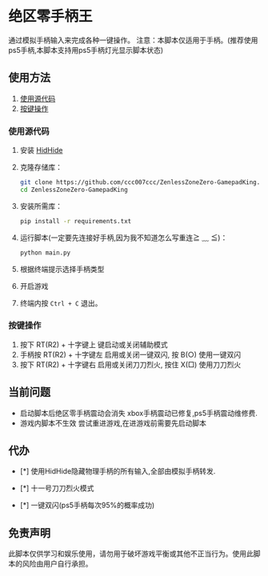 # 绝区零手柄王

通过模拟手柄输入来完成各种一键操作。
注意：本脚本仅适用于手柄。(推荐使用ps5手柄,本脚本支持用ps5手柄灯光显示脚本状态)

## 使用方法

1. [使用源代码](#使用源代码)
2. [按键操作](#按键操作)

### 使用源代码

1. 安装 [HidHide](https://github.com/nefarius/HidHide/releases/)

2. 克隆存储库：

   ```sh
   git clone https://github.com/ccc007ccc/ZenlessZoneZero-GamepadKing.git
   cd ZenlessZoneZero-GamepadKing
   ```

3. 安装所需库：

   ```sh
   pip install -r requirements.txt
   ```

4. 运行脚本(一定要先连接好手柄,因为我不知道怎么写重连≧ ﹏ ≦)：

   ```sh
   python main.py
   ```

5. 根据终端提示选择手柄类型
6. 开启游戏
7. 终端内按 `Ctrl + C` 退出。

### 按键操作

1. 按下 RT(R2) + 十字键上 键启动或关闭辅助模式
2. 手柄按 RT(R2) + 十字键左 启用或关闭一键双闪, 按 B(○) 使用一键双闪
3. 按下 RT(R2) + 十字键右 启用或关闭刀刀烈火, 按住 X(□) 使用刀刀烈火

## 当前问题

- 启动脚本后绝区零手柄震动会消失
  xbox手柄震动已修复,ps5手柄震动维修费.
- 游戏内脚本不生效
  尝试重进游戏,在进游戏前需要先启动脚本

## 代办

- [*] 使用HidHide隐藏物理手柄的所有输入,全部由模拟手柄转发.

- [*] 十一号刀刀烈火模式
  
- [*] 一键双闪(ps5手柄每次95%的概率成功)

## 免责声明

此脚本仅供学习和娱乐使用，请勿用于破坏游戏平衡或其他不正当行为。使用此脚本的风险由用户自行承担。
